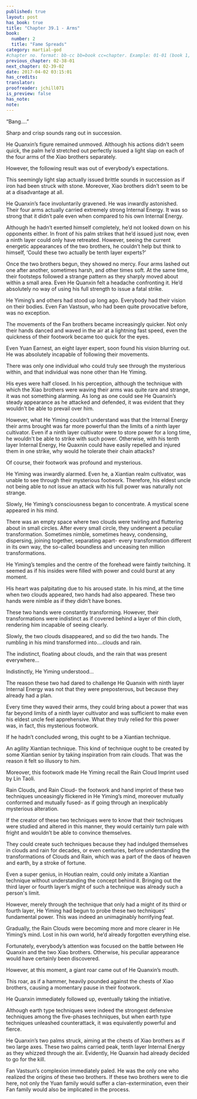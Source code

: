 ```yaml
---
published: true
layout: post
has_book: true
title: "Chapter 39.1 - Arms"
book:
  number: 2
  title: "Fame Spreads"
category: martial-god
#chapter no. format: bb-cc bb=book cc=chapter. Example: 01-01 (book 1, chapter 1)
previous_chapter: 02-38-01
next_chapter: 02-39-02
date: 2017-04-02 03:15:01 
has_credits:
translator:
proofreader: jchill071
is_preview: false
has_note: 
note: 
---
```

“Bang….”

Sharp and crisp sounds rang out in succession.

He Quanxin’s figure remained unmoved. Although his actions didn’t seem quick, the palm he’d stretched out perfectly issued a light slap on each of the four arms of the Xiao brothers separately.

However, the following result was out of everybody’s expectations.

This seemingly light slap actually issued brittle sounds in succession as if iron had been struck with stone. Moreover, Xiao brothers didn’t seem to be at a disadvantage at all.

He Quanxin’s face involuntarily gravened. He was inwardly astonished. Their four arms actually carried extremely strong Internal Energy. It was so strong that it didn’t pale even when compared to his own Internal Energy.

Although he hadn’t exerted himself completely, he’d not looked down on his opponents either. In front of his palm strikes that he’d issued just now, even a ninth layer could only have retreated. However, seeing the current energetic appearances of the two brothers, he couldn’t help but think to himself, ‘Could these two actually be tenth layer experts?’
<!--more-->

Once the two brothers begun, they showed no mercy. Four arms lashed out one after another, sometimes harsh, and other times soft. At the same time, their footsteps followed a strange pattern as they sharply moved about within a small area. Even He Quanxin felt a headache confronting it. He’d absolutely no way of using his full strength to issue a fatal strike.

He Yiming’s and others had stood up long ago. Everybody had their vision on their bodies. Even Fan Vastsun, who had been quite provocative before, was no exception.

The movements of the Fan brothers became increasingly quicker. Not only their hands danced and waved in the air at a lightning fast speed, even the quickness of their footwork became too quick for the eyes.

Even Yuan Earnest, an eight layer expert, soon found his vision blurring out. He was absolutely incapable of following their movements.

There was only one individual who could truly see through the mysterious within, and that individual was none other than He Yiming.

His eyes were half closed. In his perception, although the technique with which the Xiao brothers were waving their arms was quite rare and strange, it was not something alarming. As long as one could see He Quanxin’s steady appearance as he attacked and defended, it was evident that they wouldn’t be able to prevail over him.

However, what He Yiming couldn’t understand was that the Internal Energy their arms brought was far more powerful than the limits of a ninth layer cultivator. Even if a ninth layer cultivator were to store power for a long time, he wouldn't be able to strike with such power. Otherwise, with his tenth layer Internal Energy, He Quaxnin could have easily repelled and injured them in one strike, why would he tolerate their chain attacks?

Of course, their footwork was profound and mysterious. 

He Yiming was inwardly alarmed. Even he, a Xiantian realm cultivator, was unable to see through their mysterious footwork. Therefore, his eldest uncle not being able to not issue an attack with his full power was naturally not strange.

Slowly, He Yiming’s consciousness began to concentrate. A mystical scene appeared in his mind.

There was an empty space where two clouds were twirling and fluttering about in small circles. After every small circle, they underwent a peculiar transformation. Sometimes nimble, sometimes heavy, condensing, dispersing, joining together, separating apart- every transformation different in its own way, the so-called boundless and unceasing ten million transformations.

He Yiming’s temples and the centre of the forehead were faintly twitching. It seemed as if his insides were filled with power and could burst at any moment.

His heart was palpitating due to his aroused state. In his mind, at the time when two clouds appeared, two hands had also appeared. These two hands were nimble as if they didn’t have bones.

These two hands were constantly transforming. However, their transformations were indistinct as if covered behind a layer of thin cloth, rendering him incapable of seeing  clearly.

Slowly, the two clouds disappeared, and so did the two hands. The rumbling in his mind transformed into….clouds and rain.

The indistinct, floating about clouds, and the rain that was present everywhere…

Indistinctly, He Yiming understood…

The reason these two had dared to challenge He Quanxin with ninth layer Internal Energy was not that they were preposterous, but because they already had a plan.

Every time they waved their arms, they could bring about a power that was far beyond limits of a ninth layer cultivator and was sufficient to make even his eldest uncle feel apprehensive. What they truly relied for this power was, in fact, this mysterious footwork.

If he hadn’t concluded wrong, this ought to be a Xiantian technique.

An agility Xiantian technique. This kind of technique ought to be created by some Xiantian senior by taking inspiration from rain clouds. That was the reason it felt so illusory to him.

Moreover, this footwork made He Yiming recall the Rain Cloud Imprint used by Lin Taoli.

Rain Clouds, and Rain Cloud- the footwork and hand imprint of these two techniques unceasingly flickered in He Yiming’s mind, moreover mutually conformed and mutually fused- as if going through an inexplicably mysterious alteration.

If the creator of these two techniques were to know that their techniques were studied and altered in this manner, they would certainly turn pale with fright and wouldn’t be able to convince themselves.

They could create such techniques because they had indulged themselves in clouds and rain for decades, or even centuries, before understanding the transformations of Clouds and Rain, which was a part of the daos of heaven and earth, by a stroke of fortune.

Even a super genius, in Houtian realm, could only imitate a Xiantian technique without understanding the concept behind it. Bringing out the third layer or fourth layer’s might of such a technique was already such a person's limit.

However, merely through the technique that only had a might of its third or fourth layer, He Yiming had begun to probe these two techniques’ fundamental power. This was indeed an unimaginably horrifying feat.

Gradually, the Rain Clouds were becoming more and more clearer in He Yiming’s mind. Lost in his own world, he’d already forgotten everything else.

Fortunately, everybody’s attention was focused on the battle between He Quanxin and the two Xiao brothers. Otherwise, his peculiar appearance would have certainly been discovered.

However, at this moment, a giant roar came out of He Quanxin’s mouth.

This roar, as if a hammer, heavily pounded against the chests of Xiao brothers, causing a momentary pause in their footwork.

He Quanxin immediately followed up, eventually taking the initiative.

Although earth type techniques were indeed the strongest defensive techniques among the five-phases techniques, but when earth type techniques unleashed counterattack, it was equivalently powerful and fierce.

He Quanxin’s two palms struck, aiming at the chests of Xiao brothers as if two large axes. These two palms carried peak, tenth layer Internal Energy as they whizzed through the air. Evidently, He Quanxin had already decided to go for the kill.

Fan Vastsun’s complexion immediately paled. He was the only one who realized the origins of these two brothers. If these two brothers were to die here, not only the Yuan family would suffer a clan-extermination, even their Fan family would also be implicated in the process.

